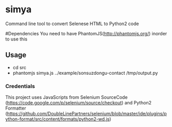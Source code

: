 # simya
Command line tool to convert Selenese HTML to Python2 code

#Dependencies
You need to have PhantomJS(http://phantomjs.org/) inorder to use this

## Usage
 * cd src
 * phantomjs simya.js ../example/sonsuzdongu-contact /tmp/output.py

### Credentials
This project uses JavaScripts from Selenium SourceCode (https://code.google.com/p/selenium/source/checkout) and Python2 Formatter (https://github.com/DoubleLinePartners/selenium/blob/master/ide/plugins/python-format/src/content/formats/python2-wd.js)
